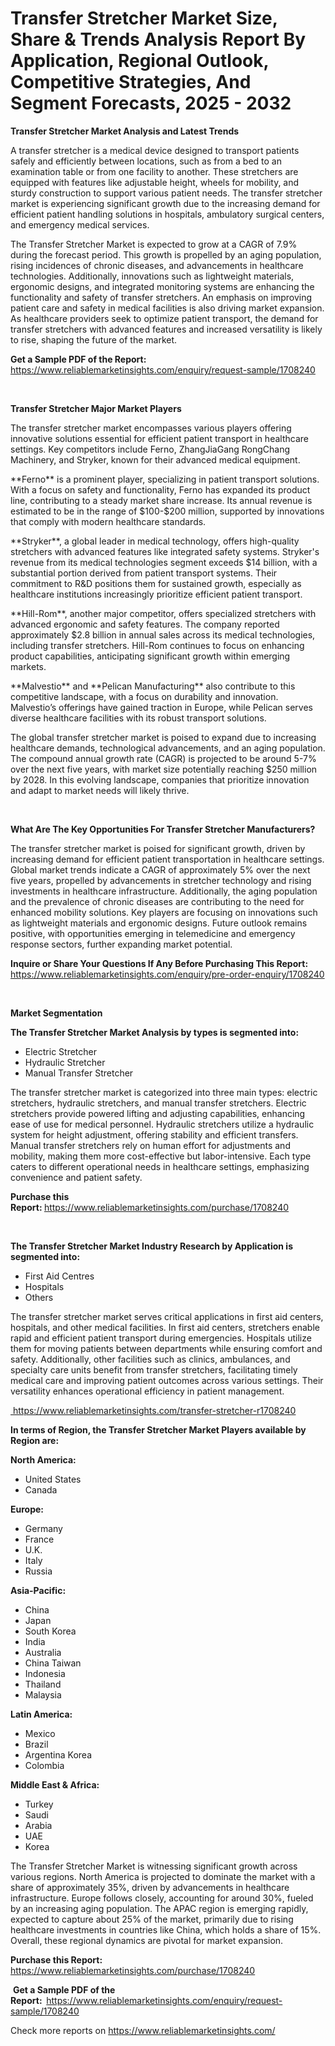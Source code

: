 <p><h1>Transfer Stretcher Market Size, Share & Trends Analysis Report By Application, Regional Outlook, Competitive Strategies, And Segment Forecasts, 2025 - 2032</h1></p><p><strong>Transfer Stretcher Market Analysis and Latest Trends</strong></p>
<p><p>A transfer stretcher is a medical device designed to transport patients safely and efficiently between locations, such as from a bed to an examination table or from one facility to another. These stretchers are equipped with features like adjustable height, wheels for mobility, and sturdy construction to support various patient needs. The transfer stretcher market is experiencing significant growth due to the increasing demand for efficient patient handling solutions in hospitals, ambulatory surgical centers, and emergency medical services.</p><p>The Transfer Stretcher Market is expected to grow at a CAGR of 7.9% during the forecast period. This growth is propelled by an aging population, rising incidences of chronic diseases, and advancements in healthcare technologies. Additionally, innovations such as lightweight materials, ergonomic designs, and integrated monitoring systems are enhancing the functionality and safety of transfer stretchers. An emphasis on improving patient care and safety in medical facilities is also driving market expansion. As healthcare providers seek to optimize patient transport, the demand for transfer stretchers with advanced features and increased versatility is likely to rise, shaping the future of the market.</p></p>
<p><strong>Get a Sample PDF of the Report:&nbsp;</strong> <a href="https://www.reliablemarketinsights.com/enquiry/request-sample/1708240?utm_campaign=3038&utm_medium=2&utm_source=Github&utm_content=ia&utm_term=25032025&utm_id=transfer-stretcher">https://www.reliablemarketinsights.com/enquiry/request-sample/1708240</a></p>
<p>&nbsp;</p>
<p><strong>Transfer Stretcher Major Market Players</strong></p>
<p><p>The transfer stretcher market encompasses various players offering innovative solutions essential for efficient patient transport in healthcare settings. Key competitors include Ferno, ZhangJiaGang RongChang Machinery, and Stryker, known for their advanced medical equipment.</p><p>**Ferno** is a prominent player, specializing in patient transport solutions. With a focus on safety and functionality, Ferno has expanded its product line, contributing to a steady market share increase. Its annual revenue is estimated to be in the range of $100-$200 million, supported by innovations that comply with modern healthcare standards.</p><p>**Stryker**, a global leader in medical technology, offers high-quality stretchers with advanced features like integrated safety systems. Stryker's revenue from its medical technologies segment exceeds $14 billion, with a substantial portion derived from patient transport systems. Their commitment to R&D positions them for sustained growth, especially as healthcare institutions increasingly prioritize efficient patient transport.</p><p>**Hill-Rom**, another major competitor, offers specialized stretchers with advanced ergonomic and safety features. The company reported approximately $2.8 billion in annual sales across its medical technologies, including transfer stretchers. Hill-Rom continues to focus on enhancing product capabilities, anticipating significant growth within emerging markets.</p><p>**Malvestio** and **Pelican Manufacturing** also contribute to this competitive landscape, with a focus on durability and innovation. Malvestio’s offerings have gained traction in Europe, while Pelican serves diverse healthcare facilities with its robust transport solutions.</p><p>The global transfer stretcher market is poised to expand due to increasing healthcare demands, technological advancements, and an aging population. The compound annual growth rate (CAGR) is projected to be around 5-7% over the next five years, with market size potentially reaching $250 million by 2028. In this evolving landscape, companies that prioritize innovation and adapt to market needs will likely thrive.</p></p>
<p>&nbsp;</p>
<p><strong>What Are The Key Opportunities For Transfer Stretcher Manufacturers?</strong></p>
<p><p>The transfer stretcher market is poised for significant growth, driven by increasing demand for efficient patient transportation in healthcare settings. Global market trends indicate a CAGR of approximately 5% over the next five years, propelled by advancements in stretcher technology and rising investments in healthcare infrastructure. Additionally, the aging population and the prevalence of chronic diseases are contributing to the need for enhanced mobility solutions. Key players are focusing on innovations such as lightweight materials and ergonomic designs. Future outlook remains positive, with opportunities emerging in telemedicine and emergency response sectors, further expanding market potential.</p></p>
<p><strong>Inquire or Share Your Questions If Any Before Purchasing This Report:</strong> <a href="https://www.reliablemarketinsights.com/enquiry/pre-order-enquiry/1708240?utm_campaign=3038&utm_medium=2&utm_source=Github&utm_content=ia&utm_term=25032025&utm_id=transfer-stretcher">https://www.reliablemarketinsights.com/enquiry/pre-order-enquiry/1708240</a></p>
<p>&nbsp;</p>
<p><strong>Market Segmentation</strong></p>
<p><strong>The Transfer Stretcher Market Analysis by types is segmented into:</strong></p>
<p><ul><li>Electric Stretcher</li><li>Hydraulic Stretcher</li><li>Manual Transfer Stretcher</li></ul></p>
<p><p>The transfer stretcher market is categorized into three main types: electric stretchers, hydraulic stretchers, and manual transfer stretchers. Electric stretchers provide powered lifting and adjusting capabilities, enhancing ease of use for medical personnel. Hydraulic stretchers utilize a hydraulic system for height adjustment, offering stability and efficient transfers. Manual transfer stretchers rely on human effort for adjustments and mobility, making them more cost-effective but labor-intensive. Each type caters to different operational needs in healthcare settings, emphasizing convenience and patient safety.</p></p>
<p><strong>Purchase this Report:&nbsp;</strong><a href="https://www.reliablemarketinsights.com/purchase/1708240?utm_campaign=3038&utm_medium=2&utm_source=Github&utm_content=ia&utm_term=25032025&utm_id=transfer-stretcher">https://www.reliablemarketinsights.com/purchase/1708240</a></p>
<p>&nbsp;</p>
<p><strong>The Transfer Stretcher Market Industry Research by Application is segmented into:</strong></p>
<p><ul><li>First Aid Centres</li><li>Hospitals</li><li>Others</li></ul></p>
<p><p>The transfer stretcher market serves critical applications in first aid centers, hospitals, and other medical facilities. In first aid centers, stretchers enable rapid and efficient patient transport during emergencies. Hospitals utilize them for moving patients between departments while ensuring comfort and safety. Additionally, other facilities such as clinics, ambulances, and specialty care units benefit from transfer stretchers, facilitating timely medical care and improving patient outcomes across various settings. Their versatility enhances operational efficiency in patient management.</p></p>
<p><a href="https://www.reliablemarketinsights.com/transfer-stretcher-r1708240?utm_campaign=3038&utm_medium=2&utm_source=Github&utm_content=ia&utm_term=25032025&utm_id=transfer-stretcher">&nbsp;https://www.reliablemarketinsights.com/transfer-stretcher-r1708240</a></p>
<p><strong>In terms of Region, the Transfer Stretcher Market Players available by Region are:</strong></p>
<p>
    <p> <strong> North America: </strong>
        <ul>
            <li>United States</li>
            <li>Canada</li>
        </ul>
        </p> 
    <p> <strong> Europe: </strong>
        <ul>
            <li>Germany</li>
            <li>France</li>
            <li>U.K.</li>
            <li>Italy</li>
            <li>Russia</li>
        </ul>
        </p> 
    <p> <strong> Asia-Pacific: </strong>
        <ul>
            <li>China</li>
            <li>Japan</li>
            <li>South Korea</li>
            <li>India</li>
            <li>Australia</li>
            <li>China Taiwan</li>
            <li>Indonesia</li>
            <li>Thailand</li>
            <li>Malaysia</li>
        </ul>
        </p> 
    <p> <strong> Latin America: </strong>
        <ul>
            <li>Mexico</li>
            <li>Brazil</li>
            <li>Argentina Korea</li>
            <li>Colombia</li>
        </ul>
        </p> 
    <p> <strong> Middle East & Africa: </strong>
        <ul>
            <li>Turkey</li>
            <li>Saudi</li>
            <li>Arabia</li>
            <li>UAE</li>
            <li>Korea</li>
        </ul>
    </p>
    </p>
<p><p>The Transfer Stretcher Market is witnessing significant growth across various regions. North America is projected to dominate the market with a share of approximately 35%, driven by advancements in healthcare infrastructure. Europe follows closely, accounting for around 30%, fueled by an increasing aging population. The APAC region is emerging rapidly, expected to capture about 25% of the market, primarily due to rising healthcare investments in countries like China, which holds a share of 15%. Overall, these regional dynamics are pivotal for market expansion.</p></p>
<p><strong>Purchase this Report: </strong><a href="https://www.reliablemarketinsights.com/purchase/1708240?utm_campaign=3038&utm_medium=2&utm_source=Github&utm_content=ia&utm_term=25032025&utm_id=transfer-stretcher">https://www.reliablemarketinsights.com/purchase/1708240</a></p>
<p>&nbsp;<strong>Get a Sample PDF of the Report:&nbsp;&nbsp;</strong><a href="https://www.reliablemarketinsights.com/enquiry/request-sample/1708240?utm_campaign=3038&utm_medium=2&utm_source=Github&utm_content=ia&utm_term=25032025&utm_id=transfer-stretcher">https://www.reliablemarketinsights.com/enquiry/request-sample/1708240</a></p>
<p><strong></strong></p>
<p>Check more reports on <a href="https://www.reliablemarketinsights.com/?utm_campaign=3038&utm_medium=2&utm_source=Github&utm_content=ia&utm_term=25032025&utm_id=transfer-stretcher">https://www.reliablemarketinsights.com/</a></p>